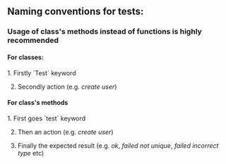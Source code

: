 <h2>Naming conventions for tests:</h2>

<h3>Usage of class's methods instead of functions is highly recommended</h3>

<h4>For classes:</h4>
1. Firstly `Test` keyword

2. Secondly action (e.g. *create user*)

<h4>For class's methods</h4>
1. First goes `test` keyword

2. Then an action (e.g. *create user*)

3. Finally the expected result (e.g. *ok*, *failed not unique*, *failed incorrect type* etc)

